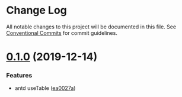 # Change Log

All notable changes to this project will be documented in this file.
See [Conventional Commits](https://conventionalcommits.org) for commit guidelines.

# [0.1.0](https://github.com/lencx/nx/compare/v0.0.7...v0.1.0) (2019-12-14)


### Features

* antd useTable ([ea0027a](https://github.com/lencx/nx/commit/ea0027a8ae8dfe50d2d8d3f725a910fa22c93f5f))
